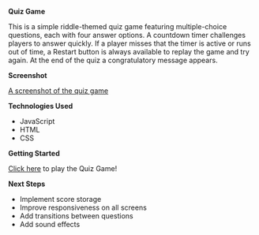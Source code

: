 **Quiz Game**

This is a simple riddle-themed quiz game featuring multiple-choice questions, each with four answer options. A countdown timer challenges players to answer quickly. If a player misses that the timer is active or runs out of time, a Restart button is always available to replay the game and try again. At the end of the quiz a congratulatory message appears.

**Screenshot**

[A screenshot of the quiz game](https://i.imgur.com/4OUHGDR.png)

**Technologies Used**
* JavaScript
* HTML
* CSS

**Getting Started**

[Click here](https://gerardosdl.github.io/quiz-game/) to play the Quiz Game!

**Next Steps**
* Implement score storage
* Improve responsiveness on all screens
* Add transitions between questions
* Add sound effects 